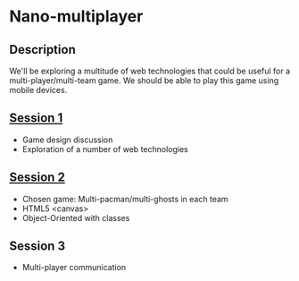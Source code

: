 # Nano-multiplayer

## Description

We'll be exploring a multitude of web technologies that could be useful for a multi-player/multi-team game. We should be able to play this game using mobile devices.

## [Session 1](session-1.md)
* Game design discussion
* Exploration of a number of web technologies

## [Session 2](session-2.md)
* Chosen game: Multi-pacman/multi-ghosts in each team
* HTML5 &lt;canvas&gt;
* Object-Oriented with classes

## Session 3
* Multi-player communication
